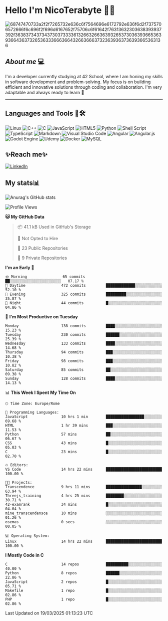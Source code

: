 # Hello I'm NicoTerabyte 🐧🔨

![68747470733a2f2f7265732e636c6f7564696e6172792e636f6d2f7375706572666f6c696f2f696d6167652f75706c6f61642f76313632303638393937392f363837343734373037333361326632663639326537303639366536393664363732653633366636643266366637323639363736393665363136](https://user-images.githubusercontent.com/58959408/232639433-cb0aea21-66f0-4508-a771-85e2089c5a87.gif)



## _About me_ 💻

I'm a developer currently studying at 42 School, where I am honing my skills in software development and problem-solving. My focus is on building efficient and innovative solutions through coding and collaboration. I'm very adaptable and always ready to learn 🚀

---

## **Languages and Tools 🧰🛠️**
![Linux](https://img.shields.io/badge/Linux-FCC624?style=for-the-badge&logo=linux&logoColor=black)
![C++](https://img.shields.io/badge/c++-%2300599C.svg?style=for-the-badge&logo=c%2B%2B&logoColor=white)
![C](https://img.shields.io/badge/c-%2300599C.svg?style=for-the-badge&logo=c&logoColor=white)
![JavaScript](https://img.shields.io/badge/javascript-%23323330.svg?style=for-the-badge&logo=javascript&logoColor=%23F7DF1E)
![HTML5](https://img.shields.io/badge/html5-%23E34F26.svg?style=for-the-badge&logo=html5&logoColor=white)
![Python](https://img.shields.io/badge/python-3670A0?style=for-the-badge&logo=python&logoColor=ffdd54)
![Shell Script](https://img.shields.io/badge/shell_script-%23121011.svg?style=for-the-badge&logo=gnu-bash&logoColor=white)
![TypeScript](https://img.shields.io/badge/typescript-%23007ACC.svg?style=for-the-badge&logo=typescript&logoColor=white)
![Markdown](https://img.shields.io/badge/markdown-%23000000.svg?style=for-the-badge&logo=markdown&logoColor=white)
![Visual Studio Code](https://img.shields.io/badge/Visual%20Studio%20Code-0078d7.svg?style=for-the-badge&logo=visual-studio-code&logoColor=white)
![Angular](https://img.shields.io/badge/angular-%23DD0031.svg?style=for-the-badge&logo=angular&logoColor=white)
![Angular.js](https://img.shields.io/badge/angular.js-%23E23237.svg?style=for-the-badge&logo=angularjs&logoColor=white)
![Godot Engine](https://img.shields.io/badge/GODOT-%23FFFFFF.svg?style=for-the-badge&logo=godot-engine)
![Udemy](https://img.shields.io/badge/Udemy-A435F0?style=for-the-badge&logo=Udemy&logoColor=white)
![Docker](https://img.shields.io/badge/docker-%230db7ed.svg?style=for-the-badge&logo=docker&logoColor=white)
![MySQL](https://img.shields.io/badge/mysql-4479A1.svg?style=for-the-badge&logo=mysql&logoColor=white)


## ✨Reach me✨
[![LinkedIn](https://img.shields.io/badge/linkedin-%230077B5.svg?style=for-the-badge&logo=linkedin&logoColor=white)](https://www.linkedin.com/in/lorenzo-nicotera/)


## My stats📊
![Anurag's GitHub stats](https://github-readme-stats.vercel.app/api?username=nicoterabyte&theme=radical&show_icons=true)

<!--START_SECTION:waka-->
![Profile Views](http://img.shields.io/badge/Profile%20Views-7-blue)

**🐱 My GitHub Data** 

> 📦 41.1 kB Used in GitHub's Storage 
 > 
> 🚫 Not Opted to Hire
 > 
> 📜 23 Public Repositories 
 > 
> 🔑 9 Private Repositories 
 > 
**I'm an Early 🐤** 

```text
🌞 Morning                65 commits          ██░░░░░░░░░░░░░░░░░░░░░░░   07.17 % 
🌆 Daytime                472 commits         █████████████░░░░░░░░░░░░   52.10 % 
🌃 Evening                325 commits         █████████░░░░░░░░░░░░░░░░   35.87 % 
🌙 Night                  44 commits          █░░░░░░░░░░░░░░░░░░░░░░░░   04.86 % 
```
📅 **I'm Most Productive on Tuesday** 

```text
Monday                   138 commits         ████░░░░░░░░░░░░░░░░░░░░░   15.23 % 
Tuesday                  230 commits         ██████░░░░░░░░░░░░░░░░░░░   25.39 % 
Wednesday                133 commits         ████░░░░░░░░░░░░░░░░░░░░░   14.68 % 
Thursday                 94 commits          ███░░░░░░░░░░░░░░░░░░░░░░   10.38 % 
Friday                   98 commits          ███░░░░░░░░░░░░░░░░░░░░░░   10.82 % 
Saturday                 85 commits          ██░░░░░░░░░░░░░░░░░░░░░░░   09.38 % 
Sunday                   128 commits         ████░░░░░░░░░░░░░░░░░░░░░   14.13 % 
```


📊 **This Week I Spent My Time On** 

```text
🕑︎ Time Zone: Europe/Rome

💬 Programming Languages: 
JavaScript               10 hrs 1 min        █████████████████░░░░░░░░   69.68 % 
HTML                     1 hr 39 mins        ███░░░░░░░░░░░░░░░░░░░░░░   11.53 % 
Python                   57 mins             ██░░░░░░░░░░░░░░░░░░░░░░░   06.67 % 
CSS                      43 mins             █░░░░░░░░░░░░░░░░░░░░░░░░   05.03 % 
C                        23 mins             █░░░░░░░░░░░░░░░░░░░░░░░░   02.70 % 

🔥 Editors: 
VS Code                  14 hrs 22 mins      █████████████████████████   100.00 % 

🐱‍💻 Projects: 
Transcendence            9 hrs 11 mins       ████████████████░░░░░░░░░   63.94 % 
Threejs_training         4 hrs 25 mins       ████████░░░░░░░░░░░░░░░░░   30.71 % 
42-examrank              34 mins             █░░░░░░░░░░░░░░░░░░░░░░░░   04.04 % 
mine_transcendensce      10 mins             ░░░░░░░░░░░░░░░░░░░░░░░░░   01.26 % 
osemas                   0 secs              ░░░░░░░░░░░░░░░░░░░░░░░░░   00.05 % 

💻 Operating System: 
Linux                    14 hrs 22 mins      █████████████████████████   100.00 % 
```

**I Mostly Code in C** 

```text
C                        14 repos            ██████████░░░░░░░░░░░░░░░   40.00 % 
Python                   8 repos             ██████░░░░░░░░░░░░░░░░░░░   22.86 % 
JavaScript               2 repos             █░░░░░░░░░░░░░░░░░░░░░░░░   05.71 % 
Makefile                 1 repo              █░░░░░░░░░░░░░░░░░░░░░░░░   02.86 % 
PHP                      1 repo              █░░░░░░░░░░░░░░░░░░░░░░░░   02.86 % 
```




 Last Updated on 19/03/2025 01:13:23 UTC
<!--END_SECTION:waka-->

